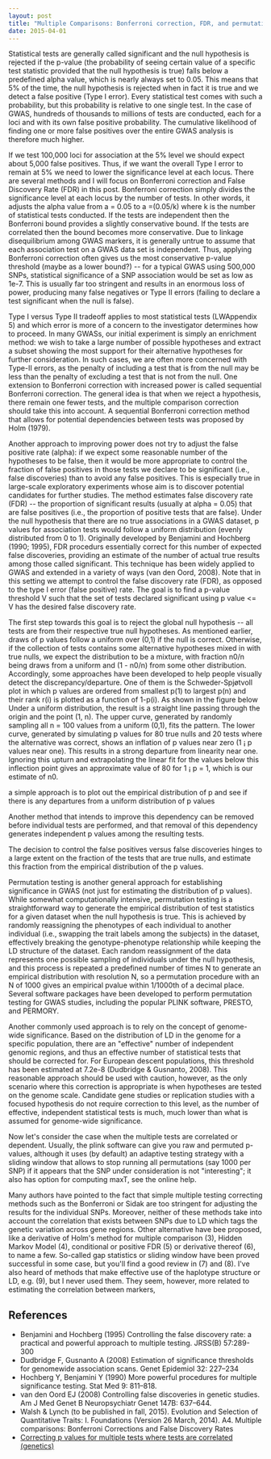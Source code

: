 ```yaml
---
layout: post
title: "Multiple Comparisons: Bonferroni correction, FDR, and permutation testing"
date: 2015-04-01
---
```

Statistical tests are generally called significant and the null hypothesis is rejected if the p-value (the probability of seeing certain value of a specific test statistic provided that the null hypothesis is true) falls below a predefined alpha value, which is nearly always set to 0.05. This means that 5% of the time, the null hypothesis is rejected when in fact it is true and we detect a false positive (Type I error). Every statistical test comes with such a probability, but this probability is relative to one single test. In the case of GWAS, hundreds of thousands to millions of tests are conducted, each for a loci and with its own false positive probability. The cumulative likelihood of finding one or more false positives over the entire GWAS analysis is therefore much higher.

If we test 100,000 loci for association at the 5% level we should expect about 5,000 false positives. Thus, if we want the overall Type I error to remain at 5% we need to lower the significance level at each locus. There are several methods and I will focus on Bonferroni correction and False Discovery Rate (FDR) in this post. Bonferroni correction simply divides the significance level at each locus by the number of tests. In other words, it adjusts the alpha value from a = 0.05 to a =(0.05/k) where k is the number of statistical tests conducted. If the tests are independent then the Bonferroni bound provides a slightly conservative bound. If the tests are correlated then the bound becomes more conservative. Due to linkage disequilibrium among GWAS markers, it is generally untrue to assume that each association test on a GWAS data set is independent. Thus, applying Bonferroni correction often gives us the most conservative p-value threshold (maybe as a lower bound?) -- for a typical GWAS using 500,000 SNPs, statistical significance of a SNP association would be set as low as 1e-7. This is usually far too stringent and results in an enormous loss of power, producing many false negatives or Type II errors (failing to declare a test significant when the null is false).

Type I versus Type II tradeoff applies to most statistical tests (LWAppendix 5) and which error is more of a concern to the investigator determines how to proceed. In many GWASs, our initial experiment is simply an enrichment method: we wish to take a large number of possible hypotheses and extract a subset showing the most support for their alternative hypotheses for further consideration. In such cases, we are often more concerned with Type-II errors, as the penalty of including a test that is from the null may be less than the penalty of excluding a test that is not from the null. One extension to Bonferroni correction with increased power is called sequential Bonferroni correction. The general idea is that when we reject a hypothesis, there remain one fewer tests, and the multiple comparison correction should take this into account. A sequential Bonferroni correction method that allows for potential dependencies between tests was proposed by Holm (1979). 

Another approach to improving power does not try to adjust the false positive rate (alpha): if we expect some reasonable number of the hypotheses to be false, then it would be more appropriate to control the fraction of false positives in those tests we declare to be significant (i.e., false discoveries) than to avoid any false positives. This is especially true in large-scale exploratory experiments whose aim is to discover potential candidates for further studies. The method estimates false discovery rate (FDR) -- the proportion of significant results (usually at alpha = 0.05) that are false positives (i.e., the proportion of positive tests that are false). Under the null hypothesis that there are no true associations in a GWAS dataset, p values for association tests would follow a uniform distribution (evenly distributed from 0 to 1). Originally developed by Benjamini and Hochberg (1990; 1995), FDR procedurs essentially correct for this number of expected false discoveries, providing an estimate of the number of actual true results among those called significant. This technique has been widely applied to GWAS and extended in a variety of ways (van den Oord, 2008). Note that in this setting we attempt to control the false discovery rate (FDR), as opposed to the type I error (false positive) rate. The goal is to find a p-value threshold V such that the set of tests declared significant using p value <= V has the desired false discovery rate.

The first step towards this goal is to reject the global null hypothesis -- all tests are from their respective true null hypotheses. As mentioned earlier, draws of p values follow a uniform over (0,1) if the null is correct. Otherwise, if the collection of tests contains some alternative hypotheses mixed in with true nulls, we expect the distribution to be a mixture, with fraction n0/n being draws from a uniform and (1 - n0/n) from some other distribution. Accordingly, some approaches have been developed to help people visually detect the discrepancy/departure. One of them is the Schweder-Spjøtvoll plot in which p values are ordered from smallest p(1) to largest p(n) and their rank r(i) is plotted as a function of 1-p(i). As shown in the figure below Under a uniform distribution, the result is a straight line passing through the origin and the point (1, n). The upper curve, generated by randomly
sampling all n = 100 values from a uniform (0,1), fits the pattern. The lower curve, generated
by simulating p values for 80 true nulls and 20 tests where the alternative was correct, shows
an inflation of p values near zero (1 ¡ p values near one). This results in a strong departure
from linearity near one. Ignoring this upturn and extrapolating the linear fit for the values
below this inflection point gives an approximate value of 80 for 1 ¡ p = 1, which is our
estimate of n0.

 a simple approach is to plot out the empirical distribution of p and see if there is any departures from a uniform distribution of p values
 

Another method that intends to improve this dependency can be removed before individual tests are performed, and that removal of this dependency generates independent p values among the resulting tests.

The decision to control the false positives versus false discoveries hinges to a large extent on the fraction of the tests that are true nulls, and estimate this fraction from the empirical distribution of the p values.


Permutation testing is another general approach for establishing significance in GWAS (not just for estimating the distribution of p values). While somewhat computationally intensive, permutation testing is a straightforward way to generate the empirical distribution of test statistics for a given dataset when the null hypothesis is true. This is achieved by randomly reassigning the phenotypes of each individual to another individual (i.e., swapping the trait labels among the subjects) in the dataset, effectively breaking the genotype-phenotype relationship while keeping the LD structure of the dataset. Each random reassignment of the data represents one possible sampling of individuals under the null hypothesis, and this process is repeated a predefined number of times N to generate an empirical distribution with resolution N, so a permutation procedure with an N of 1000 gives an empirical pvalue within 1/1000th of a decimal place. Several software packages have been developed to perform permutation testing for GWAS studies, including the popular PLINK software, PRESTO, and PERMORY.

Another commonly used approach is to rely on the concept of genome-wide significance. Based on the distribution of LD in the genome for a specific population, there are an "effective" number of independent genomic regions, and thus an effective number of statistical tests that should be corrected for. For European descent populations, this threshold has been estimated at 7.2e-8 (Dudbridge & Gusnanto, 2008). This reasonable approach should be used with caution, however, as the only scenario where this correction is appropriate is when hypotheses are tested on the genome scale. Candidate gene studies or replication studies with a focused hypothesis do not require correction to this level, as the number of effective, independent statistical tests is much, much lower than what is assumed for genome-wide significance.

Now let's consider the case when the multiple tests are correlated or dependent. 
Usually, the plink software can give you raw and permuted p-values, although it uses (by default) an adaptive testing strategy with a sliding window that allows to stop running all permutations (say 1000 per SNP) if it appears that the SNP under consideration is not "interesting"; it also has option for computing maxT, see the online help.

Many authors have pointed to the fact that simple multiple testing correcting methods such as the Bonferroni or Sidak are too stringent for adjusting the results for the individual SNPs. Moreover, neither of these methods take into account the correlation that exists between SNPs due to LD which tags the genetic variation across gene regions. Other alternative have bee proposed, like a derivative of Holm's method for multiple comparison (3), Hidden Markov Model (4), conditional or positive FDR (5) or derivative thereof (6), to name a few. So-called gap statistics or sliding window have been proved successful in some case, but you'll find a good review in (7) and (8). I've also heard of methods that make effective use of the haplotype structure or LD, e.g. (9), but I never used them. They seem, however, more related to estimating the correlation between markers, 
<h2>References</h2>
<ul>
<li>Benjamini and Hochberg (1995) Controlling the false discovery rate: a practical and powerful approach to multiple testing. JRSS(B) 57:289-300</li>
<li>Dudbridge F, Gusnanto A (2008) Estimation of significance thresholds for genomewide association scans. Genet Epidemiol 32: 227–234</li>
<li>Hochberg Y, Benjamini Y (1990) More powerful procedures for multiple significance testing. Stat Med 9: 811–818.</li>
<li>van den Oord EJ (2008) Controlling false discoveries in genetic studies. Am J Med Genet B Neuropsychiatr Genet 147B: 637–644.</li>
<li>Walsh & Lynch (to be published in fall, 2015). Evolution and Selection of Quantitative Traits: I. Foundations (Version 26 March, 2014). A4. Multiple comparisons: Bonferroni Corrections and False Discovery Rates</li>
<li><a href="http://stats.stackexchange.com/questions/2819/correcting-p-values-for-multiple-tests-where-tests-are-correlated-genetics">Correcting p values for multiple tests where tests are correlated (genetics)</a></li>
</ul>
